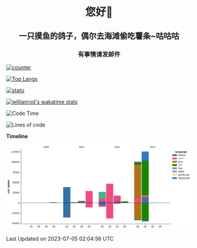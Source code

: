 

<!--
**kitUIN/kitUIN** is a ✨ _special_ ✨ repository because its `README.md` (this file) appears on your GitHub profile.

Here are some ideas to get you started:

- 🔭 I’m currently working on ...
- 🌱 I’m currently learning ...
- 👯 I’m looking to collaborate on ...
- 🤔 I’m looking for help with ...
- 💬 Ask me about ...
- 📫 How to reach me: ...
- 😄 Pronouns: ...
- ⚡ Fun fact: ...
-->
<h1 align="center">您好👋</h1>
<h2 align="center">一只摸鱼的鸽子，偶尔去海滩偷吃薯条~咕咕咕</h2>
<h3 align="center">有事情请发邮件</h3>

[![counter](https://count.getloli.com/get/@KitUIN?theme=rule34)](https://count.getloli.com/)

[![Top Langs](https://github-readme-stats.kituin.fun/api/top-langs/?username=kitUIN&show_icons=true&theme=gruvbox&locale=cn&layout=compact)](https://github.com/anuraghazra/github-readme-stats)  

[![statu](https://github-readme-stats.kituin.fun/api?username=kitUIN&show_icons=true&theme=gruvbox&locale=cn)](https://github.com/anuraghazra/github-readme-stats)  

[![willianrod's wakatime stats](https://github-readme-stats.kituin.fun/api/wakatime?username=kituin&langs_count=8&layout=compact)](https://wakatime.com/@kitUIN)


<!--START_SECTION:waka-->
![Code Time](http://img.shields.io/badge/Code%20Time-1%2C242%20hrs%2030%20mins-blue)

![Lines of code](https://img.shields.io/badge/From%20Hello%20World%20I%27ve%20Written-395.0%20thousand%20lines%20of%20code-blue)

**Timeline**

![Lines of Code chart](https://raw.githubusercontent.com/kitUIN/kitUIN/main/assets/bar_graph.png)


 Last Updated on 2023-07-05 02:04:56 UTC
<!--END_SECTION:waka-->
